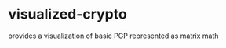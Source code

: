 visualized-crypto
=================

provides a visualization of basic PGP represented as matrix math
